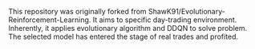 
This repository was originally forked from ShawK91/Evolutionary-Reinforcement-Learning. It aims to specific day-trading environment. Inherently, it applies evolutionary algorithm and DDQN to solve problem. The selected model has entered the stage of real trades and profited.
